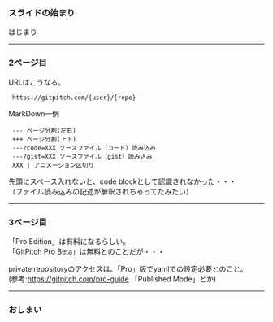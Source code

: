 ### スライドの始まり

はじまり

---
### 2ページ目

URLはこうなる。
```
 https://gitpitch.com/{user}/{repo}
```

MarkDown一例
```
 --- ページ分割(左右)
 +++ ページ分割(上下)
 ---?code=XXX ソースファイル（コード）読み込み
 ---?gist=XXX ソースファイル（gist）読み込み
 XXX | アニメーション区切り
```
先頭にスペース入れないと、code blockとして認識されなかった・・・   
（ファイル読み込みの記述が解釈されちゃってたみたい）

---
### 3ページ目

「Pro Edition」は有料になるらしい。   
「GitPitch Pro Beta」は無料とのことだが・・・   

private repositoryのアクセスは、「Pro」版でyamlでの設定必要とのこと。   
(参考:https://gitpitch.com/pro-guide 「Published Mode」とか)

---
### おしまい
